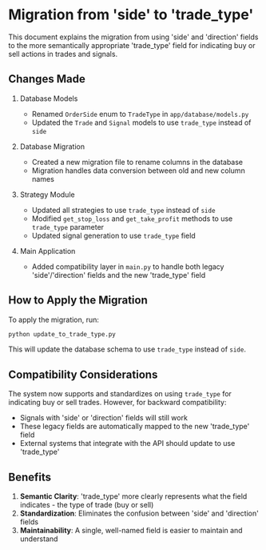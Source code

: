 # Migration from 'side' to 'trade_type'

This document explains the migration from using 'side' and 'direction' fields to the more semantically appropriate 'trade_type' field for indicating buy or sell actions in trades and signals.

## Changes Made

1. Database Models
   - Renamed `OrderSide` enum to `TradeType` in `app/database/models.py`
   - Updated the `Trade` and `Signal` models to use `trade_type` instead of `side`

2. Database Migration
   - Created a new migration file to rename columns in the database
   - Migration handles data conversion between old and new column names

3. Strategy Module
   - Updated all strategies to use `trade_type` instead of `side`
   - Modified `get_stop_loss` and `get_take_profit` methods to use `trade_type` parameter
   - Updated signal generation to use `trade_type` field

4. Main Application
   - Added compatibility layer in `main.py` to handle both legacy 'side'/'direction' fields and the new 'trade_type' field

## How to Apply the Migration

To apply the migration, run:

```bash
python update_to_trade_type.py
```

This will update the database schema to use `trade_type` instead of `side`.

## Compatibility Considerations

The system now supports and standardizes on using `trade_type` for indicating buy or sell trades. However, for backward compatibility:

- Signals with 'side' or 'direction' fields will still work
- These legacy fields are automatically mapped to the new 'trade_type' field
- External systems that integrate with the API should update to use 'trade_type'

## Benefits

1. **Semantic Clarity**: 'trade_type' more clearly represents what the field indicates - the type of trade (buy or sell)
2. **Standardization**: Eliminates the confusion between 'side' and 'direction' fields
3. **Maintainability**: A single, well-named field is easier to maintain and understand 